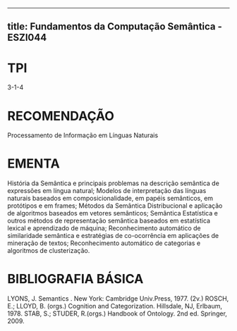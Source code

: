 
---
title: Fundamentos da Computação Semântica - ESZI044 
---

# TPI

3-1-4

# RECOMENDAÇÃO

Processamento de Informação em Línguas Naturais

# EMENTA

História da Semântica e principais problemas na descrição semântica de expressões em língua natural; Modelos de interpretação das línguas naturais baseados em composicionalidade, em papéis semânticos, em protótipos e em frames; Métodos da Semântica Distribucional e aplicação de algoritmos baseados em vetores semânticos; Semântica Estatística e outros métodos de representação semântica baseados em estatística lexical e aprendizado de máquina; Reconhecimento automático de similaridade semântica e estratégias de co-ocorrência em aplicações de mineração de textos; Reconhecimento automático de categorias e algoritmos de clusterização.

# BIBLIOGRAFIA BÁSICA

LYONS, J. Semantics . New York: Cambridge Univ.Press, 1977. (2v.)
ROSCH, E.; LLOYD, B. (orgs.) Cognition and Categorization. Hillsdale, NJ, Erlbaum, 1978.
STAB, S.; STUDER, R.(orgs.) Handbook of Ontology. 2nd ed. Springer, 2009.
        